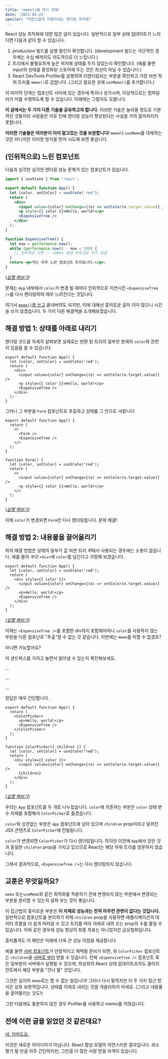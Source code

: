 ```yaml
---
title: 'memo()를 하기 전에'
date: '2021-02-23'
spoiler: "자연스럽게 이끌어내는 렌더링 최적화"
---
```


React 성능 최적화에 대한 많은 글이 있습니다. 일반적으로 일부 상태 업데이트가 느리다면 다음과 같이 할 수 있습니다.

1. production 빌드를 실행 중인지 확인합니다. (development 빌드는 극단적인 경우에는 수십 배까지도 의도적으로 더 느립니다.)
2. 트리에서 불필요하게 높은 위치에 상태를 두지 않았는지 확인합니다. (예를 들면 input의 상태를 중앙화된 스토어에 두는 것은 최선이 아닐 수 있습니다.)
3. React DevTools Profiler를 실행하여 리렌더링되는 부분을 확인하고 가장 비싼 하위 트리를 `memo()`로 감쌉니다. (그리고 필요한 곳에 `useMemo()`를 추가합니다.)

이 마지막 단계는 컴포넌트 사이에 있는 경우에 특히나 성가시며, 이상적으로는 컴파일러가 이를 수행하도록 할 수 있습니다. 미래에는 그럴지도 모릅니다.

**이 글에서는 두 가지 다른 기술을 공유하고자 합니다.** 이러한 기술은 놀라울 정도로 기본적인 것들이라 사람들은 이로 인해 렌더링 성능이 향상된다는 사실을 거의 알아차리지 못합니다.

**이러한 기술들은 여러분이 이미 알고있는 것을 보완합니다!** `memo`나 `useMemo`를 대체하는 것은 아니지만 이러한 방식을 먼저 시도해 보면 좋습니다.

## (인위적으로) 느린 컴포넌트

다음과 심각한 심각한 렌더링 성능 문제가 있는 컴포넌트가 있습니다.

```jsx
import { useState } from 'react';

export default function App() {
  let [color, setColor] = useState('red');
  return (
    <div>
      <input value={color} onChange={(e) => setColor(e.target.value)} />
      <p style={{ color }}>Hello, world!</p>
      <ExpensiveTree />
    </div>
  );
}

function ExpensiveTree() {
  let now = performance.now();
  while (performance.now() - now < 100) {
    // 인위적인 지연 -- 100ms 동안 아무것도 하지 않음
  }
  return <p>저는 아주 느린 컴포넌트 트리입니다.</p>;
}
```

*([실행 해보기](https://codesandbox.io/s/frosty-glade-m33km?file=/src/App.js:23-513))*

문제는 `App` 내부에서 `color`가 변경 될 때마다 인위적으로 지연시킨 `<ExpensiveTree />`를 다시 렌더링하여 매우 느려진다는 것입니다.

여기서 [`memo()`를 쓰고](https://codesandbox.io/s/amazing-shtern-61tu4?file=/src/App.js) 끝내버려도 되지만, 이에 대해선 흥미로운 글이 이미 많으니 시간을 쓰지 않겠습니다. 두 가지 다른 해결책을 소개해보겠습니다.

## 해결 방법 1: 상태를 아래로 내리기

렌더링 코드를 자세히 살펴보면 실제로는 반환 된 트리의 일부만 현재의 `color`와 관련이 있음을 알 수 있습니다.

```jsx{2,5-6}
export default function App() {
  let [color, setColor] = useState('red');
  return (
    <div>
      <input value={color} onChange={(e) => setColor(e.target.value)} />
      <p style={{ color }}>Hello, world!</p>
      <ExpensiveTree />
    </div>
  );
}
```

그러니 그 부분을 `Form` 컴포넌트로 추출하고 상태를 그 안으로 _내립니다._

```jsx{4,11,14,15}
export default function App() {
  return (
    <>
      <Form />
      <ExpensiveTree />
    </>
  );
}

function Form() {
  let [color, setColor] = useState('red');
  return (
    <>
      <input value={color} onChange={(e) => setColor(e.target.value)} />
      <p style={{ color }}>Hello, world!</p>
    </>
  );
}
```

*([실행 해보기](https://codesandbox.io/s/billowing-wood-1tq2u?file=/src/App.js:64-380))*

이제 `color`가 변경되면 `Form`만 다시 렌더링됩니다. 문제 해결!

## 해결 방법 2: 내용물을 끌어올리기

위의 해결 방법은 상태의 일부가 값 비싼 트리 *위*에서 사용되는 경우에는 소용이 없습니다. 예를 들어 *부모* `<div>`에 `color`를 넘긴다고 가정해 보겠습니다.

```jsx{2,4}
export default function App() {
  let [color, setColor] = useState('red');
  return (
    <div style={{ color }}>
      <input value={color} onChange={(e) => setColor(e.target.value)} />
      <p>Hello, world!</p>
      <ExpensiveTree />
    </div>
  );
}
```

*([실행 해보기](https://codesandbox.io/s/bold-dust-0jbg7?file=/src/App.js:58-313))*

이제는 `<ExpensiveTree />`를 포함한 div까지 포함해야하니 `color`를 사용하지 않는 부분을 다른 컴포넌로 "추출"할 수 없는 것 같습니다. 이번에는 `memo`를 피할 수 없겠죠?

아니면 가능할까요?

이 샌드박스를 가지고 놀면서 알아낼 수 있는지 확인해보세요.

...

...

...

정답은 매우 간단합니다.

```jsx{4,5,10,15}
export default function App() {
  return (
    <ColorPicker>
      <p>Hello, world!</p>
      <ExpensiveTree />
    </ColorPicker>
  );
}

function ColorPicker({ children }) {
  let [color, setColor] = useState("red");
  return (
    <div style={{ color }}>
      <input value={color} onChange={(e) => setColor(e.target.value)} />
      {children}
    </div>
  );
}
```

*([실행 해보기](https://codesandbox.io/s/wonderful-banach-tyfr1?file=/src/App.js:58-423))*

우리는 `App` 컴포넌트를 두 개로 나누었습니다. `color`에 의존하는 부분은 `color` 상태 변수 자체를 포함해서 `ColorPicker`로 옮겼습니다.

`color`와 상관없는 부분은 `App` 컴포넌트에 남아 있으며 `children` prop이라고 알려진 JSX 콘텐츠로 `ColorPicker`에 전달됩니다.

`color`가 변경되면 `ColorPicker`가 다시 렌더링됩니다. 하지만 이전에 `App`에서 얻은 것과 동일한 `children` prop을 가지고 있으므로 React는 해당 하위 트리를 방문하지 않습니다.

그래서 결과적으로, `<ExpensiveTree />`는 다시 렌더링되지 않습니다.

## 교훈은 무엇일까요?

`memo` 또는`useMemo`와 같은 최적화를 적용하기 전에 변경되지 않는 부분에서 변경되는 부분을 분리할 수 있는지 살펴 보는 것이 좋습니다.

이 접근법의 흥미로운 부분은 **이 자체로 성능과는 전혀 아무런 관련이 없다는 것입니다.** 일반적으로 컴포넌트를 분리하기 위해 `children` prop을 사용하면 애플리케이션의 데이터 흐름을 더 쉽게 따라갈 수 있고 트리를 따라 아래로 내려 오는 prop의 수를 줄일 수 있습니다. 이와 같은 경우에 성능 향상이 최종 목표는 아니었지만 금상첨화입니다.

흥미롭게도 이 패턴은 미래에 더욱 큰 성능 이점을 제공합니다.

예를 들면 [서버 컴포넌트](https://reactjs.org/blog/2020/12/21/data-fetching-with-react-server-components.html)가 안정적이고 채택될 준비가 되면, 위 `ColorPicker` 컴포넌트는 `children`을 [서버로 부터](https://youtu.be/TQQPAU21ZUw?t=1314) 받을 수 있습니다. 전체 `<ExpensiveTree />` 컴포넌트 혹은 일부분이 서버에서 실행될 수 있으며, 최상위의 React 상태 업데이트조차도 클라이언트에서 해당 부분을 "건너 뛸" 것입니다.

그것은 심지어 `memo`로는 할 수 없는 일입니다! 그러나 다시 말하지만 이 두 가지 접근 방식은 상호 보완적입니다. 상태를 아래로 내리는 것을 게을리하지 마세요. (그리고 내용물을 끌어올리는 것도!)

그런 다음에도 충분하지 않은 경우 Profiler를 사용하고 memo를 끼얹습니다.

## 전에 이런 글을 읽었던 것 같은데요?

[네. 아마도요.](https://kentcdodds.com/blog/optimize-react-re-renders)

이것은 새로운 아이디어가 아닙니다. React 합성 모델의 자연스러운 결과입니다. 과소평가 될 만큼 아주 간단하지만, 그만큼 더 많은 사랑 받을 자격이 있습니다.